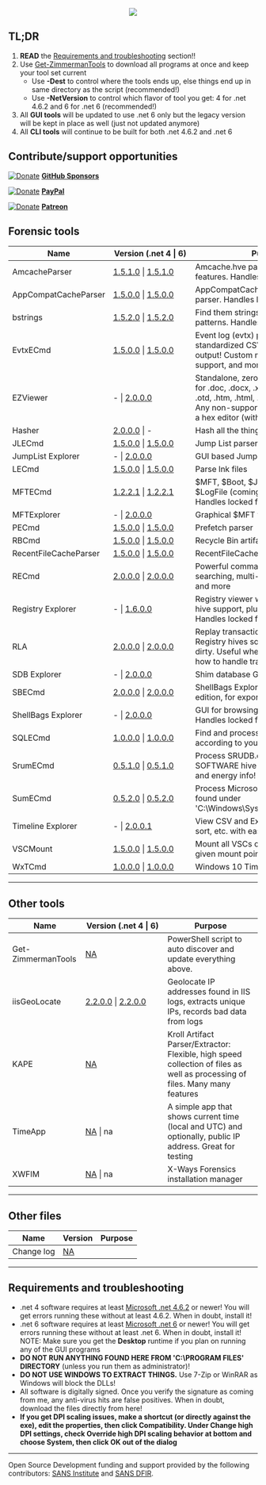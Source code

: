 <p align="center">
  <img src="https://ericzimmerman.github.io/logoSmall.jpg">
</p>

## TL;DR

1. **READ** the [Requirements and troubleshooting](https://ericzimmerman.github.io/#!index.md#requirements-and-troubleshooting) section!!
2. Use [Get-ZimmermanTools](https://f001.backblazeb2.com/file/EricZimmermanTools/Get-ZimmermanTools.zip) to download all programs at once and keep your tool set current
    - Use **-Dest** to control where the tools ends up, else things end up in same directory as the script (recommended!)
    - Use **-NetVersion** to control which flavor of tool you get: 4 for .net 4.6.2 and 6 for .net 6 (recommended!)
3. All **GUI tools** will be updated to use .net 6 only but the legacy version will be kept in place as well (just not updated anymore)
4. All **CLI tools** will continue to be built for both .net 4.6.2 and .net 6

## Contribute/support opportunities

[![Donate](https://ericzimmerman.github.io/Quarter16.png)](https://github.com/sponsors/EricZimmerman) **[GitHub Sponsors](https://github.com/sponsors/EricZimmerman)**

[![Donate](https://ericzimmerman.github.io/Quarter16.png)](https://paypal.me/ericrzimmerman) **[PayPal](https://paypal.me/ericrzimmerman)**

[![Donate](https://ericzimmerman.github.io/Quarter16.png)](https://www.patreon.com/ericzimmerman) **[Patreon](https://www.patreon.com/ericzimmerman)**

## Forensic tools

|Name | <span style="display: inline-block; width:150px">Version (.net 4 &vert; 6)</span> | Purpose | 
|--|--|--
| AmcacheParser | [1.5.1.0](https://download.ericzimmermanstools.com/AmcacheParser.zip) &vert; [1.5.1.0](https://download.ericzimmermanstools.com/net6/AmcacheParser.zip) | Amcache.hve parser with lots of extra features. Handles locked files
| AppCompatCacheParser | [1.5.0.0](https://download.ericzimmermanstools.com/AppCompatCacheParser.zip) &vert; [1.5.0.0](https://download.ericzimmermanstools.com/net6/AppCompatCacheParser.zip) | AppCompatCache aka ShimCache parser. Handles locked files
| bstrings | [1.5.2.0](https://download.ericzimmermanstools.com/bstrings.zip) &vert; [1.5.2.0](https://download.ericzimmermanstools.com/net6/bstrings.zip) | Find them strings yo. Built in regex patterns. Handles locked files
| EvtxECmd | [1.5.0.0](https://download.ericzimmermanstools.com/EvtxECmd.zip) &vert; [1.5.0.0](https://download.ericzimmermanstools.com/net6/EvtxECmd.zip) | Event log (evtx) parser with standardized CSV, XML, and json output! Custom maps, locked file support, and more!
| EZViewer | - &vert; [2.0.0.0](https://download.ericzimmermanstools.com/net6/EZViewer.zip) | Standalone, zero dependency viewer for .doc, .docx, .xls, .xlsx, .txt, .log, .rtf, .otd, .htm, .html, .mht, .csv, and .pdf. Any non-supported files are shown in a hex editor (with data interpreter!)
| Hasher | [2.0.0.0](https://download.ericzimmermanstools.com/hasher.zip) &vert; - | Hash all the things
| JLECmd | [1.5.0.0](https://download.ericzimmermanstools.com/JLECmd.zip) &vert; [1.5.0.0](https://download.ericzimmermanstools.com/net6/JLECmd.zip) | Jump List parser
| JumpList Explorer | - &vert; [2.0.0.0](https://download.ericzimmermanstools.com/net6/JumpListExplorer.zip) | GUI based Jump List viewer 
| LECmd  | [1.5.0.0](https://download.ericzimmermanstools.com/LECmd.zip) &vert; [1.5.0.0](https://download.ericzimmermanstools.com/net6/LECmd.zip) | Parse lnk files
| MFTECmd |[1.2.2.1](https://download.ericzimmermanstools.com/MFTECmd.zip) &vert; [1.2.2.1](https://download.ericzimmermanstools.com/net6/MFTECmd.zip) | $MFT, $Boot, $J, $SDS, $I30, and $LogFile (coming soon) parser. Handles locked files
| MFTExplorer | - &vert; [2.0.0.0](https://download.ericzimmermanstools.com/net6/MFTExplorer.zip) | Graphical $MFT viewer
| PECmd  | [1.5.0.0](https://download.ericzimmermanstools.com/PECmd.zip) &vert; [1.5.0.0](https://download.ericzimmermanstools.com/net6/PECmd.zip) | Prefetch parser
| RBCmd  | [1.5.0.0](https://download.ericzimmermanstools.com/RBCmd.zip) &vert; [1.5.0.0](https://download.ericzimmermanstools.com/net6/RBCmd.zip) | Recycle Bin artifact (INFO2/$I) parser
| RecentFileCacheParser | [1.5.0.0](https://download.ericzimmermanstools.com/RecentFileCacheParser.zip) &vert; [1.5.0.0](https://download.ericzimmermanstools.com/net6/RecentFileCacheParser.zip) | RecentFileCache parser
| RECmd | [2.0.0.0](https://download.ericzimmermanstools.com/RECmd.zip) &vert; [2.0.0.0](https://download.ericzimmermanstools.com/net6/RECmd.zip) | Powerful command line Registry tool searching, multi-hive support, plugins, and more
| Registry Explorer | - &vert; [1.6.0.0](https://download.ericzimmermanstools.com/net6/RegistryExplorer.zip) | Registry viewer with searching, multi-hive support, plugins, and more. Handles locked files
| RLA | [2.0.0.0](https://download.ericzimmermanstools.com/rla.zip) &vert; [2.0.0.0](https://download.ericzimmermanstools.com/net6/rla.zip) | Replay transaction logs and update Registry hives so they are no longer dirty. Useful when tools do not know how to handle transaction logs
| SDB Explorer |  - &vert; [2.0.0.0](https://download.ericzimmermanstools.com/net6/SDBExplorer.zip) | Shim database GUI
| SBECmd | [2.0.0.0](https://download.ericzimmermanstools.com/SBECmd.zip) &vert; [2.0.0.0](https://download.ericzimmermanstools.com/net6/SBECmd.zip) | ShellBags Explorer, command line edition, for exporting shellbag data
| ShellBags Explorer | - &vert; [2.0.0.0](https://download.ericzimmermanstools.com/net6/ShellBagsExplorer.zip) | GUI for browsing shellbags data. Handles locked files
| SQLECmd | [1.0.0.0](https://download.ericzimmermanstools.com/SQLECmd.zip) &vert; [1.0.0.0](https://download.ericzimmermanstools.com/net6/SQLECmd.zip) | Find and process SQLite files according to your needs with maps!
| SrumECmd | [0.5.1.0](https://download.ericzimmermanstools.com/SrumECmd.zip) &vert; [0.5.1.0](https://download.ericzimmermanstools.com/net6/SrumECmd.zip) | Process SRUDB.dat and (optionally) SOFTWARE hive for network, process, and energy info!
| SumECmd | [0.5.2.0](https://download.ericzimmermanstools.com/SumECmd.zip) &vert; [0.5.2.0](https://download.ericzimmermanstools.com/net6/SumECmd.zip) | Process Microsoft User Access Logs found under 'C:\Windows\System32\LogFiles\SUM'
| Timeline Explorer | - &vert; [2.0.0.1](https://download.ericzimmermanstools.com/net6/TimelineExplorer.zip) | View CSV and Excel files, filter, group, sort, etc. with ease
| VSCMount |[1.5.0.0](https://download.ericzimmermanstools.com/VSCMount.zip) &vert; [1.5.0.0](https://download.ericzimmermanstools.com/net6/VSCMount.zip) | Mount all VSCs on a drive letter to a given mount point
| WxTCmd | [1.0.0.0](https://download.ericzimmermanstools.com/WxTCmd.zip) &vert; [1.0.0.0](https://download.ericzimmermanstools.com/net6/WxTCmd.zip) | Windows 10 Timeline database parser

***

## Other tools

|Name  |<span style="display: inline-block; width:150px">Version (.net 4 &vert; 6)</span> | Purpose
|--|--|--
| Get-ZimmermanTools | [NA](https://f001.backblazeb2.com/file/EricZimmermanTools/Get-ZimmermanTools.zip) | PowerShell script to auto discover and update everything above.
| iisGeoLocate | [2.2.0.0](https://download.ericzimmermanstools.com/iisGeolocate.zip) &vert; [2.2.0.0](https://download.ericzimmermanstools.com/net6/iisGeolocate.zip) | Geolocate IP addresses found in IIS logs, extracts unique IPs, records bad data from logs
| KAPE | [NA](https://learn.duffandphelps.com/kape?utm_campaign=2019_cyberitbn-KAPE-launch&utm_source=kroll&utm_medium=referral&utm_term=kape-gui-blogpost) | Kroll Artifact Parser/Extractor: Flexible, high speed collection of files as well as processing of files. Many many features
| TimeApp | [NA](https://download.ericzimmermanstools.com/TimeApp.zip) &vert; na | A simple app that shows current time (local and UTC) and optionally, public IP address. Great for testing
| XWFIM | [NA](https://download.ericzimmermanstools.com/XWFIM.zip)  &vert; na | X-Ways Forensics installation manager

***

## Other files

|Name  |Version| Purpose
|--|--|--
| Change log | [NA](https://download.ericzimmermanstools.com/ChangeLog.txt)| 

***

## Requirements and troubleshooting

 - .net 4 software requires at least [Microsoft .net 4.6.2](https://dotnet.microsoft.com/en-us/download/dotnet-framework/net462) or newer! You will get errors running these without at least 4.6.2. When in doubt, install it!
 - .net 6 software requires at least [Microsoft .net 6](https://dotnet.microsoft.com/en-us/download/dotnet/6.0) or newer! You will get errors running these without at least .net 6. When in doubt, install it! NOTE: Make sure you get the **Desktop** runtime if you plan on running any of the GUI programs
 - **DO NOT RUN ANYTHING FOUND HERE FROM 'C:\PROGRAM FILES' DIRECTORY** (unless you run them as administrator)!
 - **DO NOT USE WINDOWS TO EXTRACT THINGS.** Use 7-Zip or WinRAR as Windows will block the DLLs!
 - All software is digitally signed. Once you verify the signature as coming from me, any anti-virus hits are false positives. When in doubt, download the files directly from here!
 - **If you get DPI scaling issues, make a shortcut (or directly against the exe), edit the properties, then click Compatibility. Under Change high DPI settings, check Override high DPI scaling behavior at bottom and choose System, then click OK out of the dialog**

***

Open Source Development funding and support provided by the following contributors: [SANS Institute](http://sans.org/) and [SANS DFIR](http://dfir.sans.org/).
